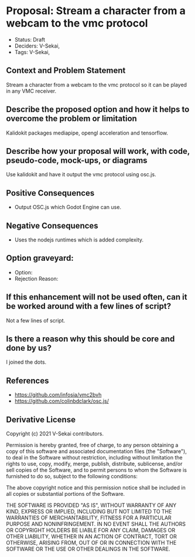 # Proposal: Stream a character from a webcam to the vmc protocol

- Status: Draft <!-- draft | rejected | accepted | deprecated | superseded by -->
- Deciders: V-Sekai,
- Tags: V-Sekai,

## Context and Problem Statement

Stream a character from a webcam to the vmc protocol so it can be played in any VMC receiver.

## Describe the proposed option and how it helps to overcome the problem or limitation

Kalidokit packages mediapipe, opengl acceleration and tensorflow.

## Describe how your proposal will work, with code, pseudo-code, mock-ups, or diagrams

Use kalidokit and have it output the vmc protocol using osc.js.

## Positive Consequences <!-- optional -->

- Output OSC.js which Godot Engine can use.

## Negative Consequences <!-- optional -->

- Uses the nodejs runtimes which is added complexity.

## Option graveyard: <!-- same as above -->

- Option: <!-- [List the proposed options no longer open for consideration.] -->
- Rejection Reason: <!-- [List the reasons for the rejection: (the Bad traits)] -->

## If this enhancement will not be used often, can it be worked around with a few lines of script?

Not a few lines of script.

## Is there a reason why this should be core and done by us?

I joined the dots.

## References <!-- optional and numbers of links can vary -->

- <https://github.com/infosia/vmc2bvh>
- <https://github.com/colinbdclark/osc.js/>

## Derivative License

Copyright (c) 2021 V-Sekai contributors.

Permission is hereby granted, free of charge, to any person obtaining a copy
of this software and associated documentation files (the "Software"), to deal
in the Software without restriction, including without limitation the rights
to use, copy, modify, merge, publish, distribute, sublicense, and/or sell
copies of the Software, and to permit persons to whom the Software is
furnished to do so, subject to the following conditions:

The above copyright notice and this permission notice shall be included in all
copies or substantial portions of the Software.

THE SOFTWARE IS PROVIDED "AS IS", WITHOUT WARRANTY OF ANY KIND, EXPRESS OR
IMPLIED, INCLUDING BUT NOT LIMITED TO THE WARRANTIES OF MERCHANTABILITY,
FITNESS FOR A PARTICULAR PURPOSE AND NONINFRINGEMENT. IN NO EVENT SHALL THE
AUTHORS OR COPYRIGHT HOLDERS BE LIABLE FOR ANY CLAIM, DAMAGES OR OTHER
LIABILITY, WHETHER IN AN ACTION OF CONTRACT, TORT OR OTHERWISE, ARISING FROM,
OUT OF OR IN CONNECTION WITH THE SOFTWARE OR THE USE OR OTHER DEALINGS IN THE
SOFTWARE.
